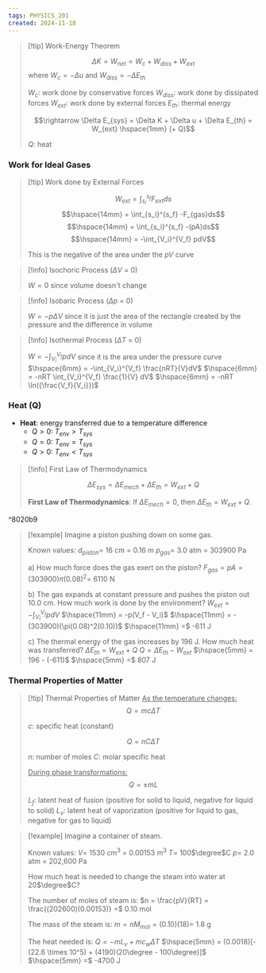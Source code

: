 ```yaml
---
tags: PHYSICS_201
created: 2024-11-18
---
```


> [!tip] Work-Energy Theorem
> 
> $$\Delta K = W_{net} = W_c + W_{diss} + W_{ext}$$
> where $W_c = -\Delta u$ and $W_{diss} = -\Delta E_{th}$
> 
> $W_c$: work done by conservative forces
> $W_{diss}$: work done by dissipated forces
> $W_{ext}$: work done by external forces
> $E_{th}$: thermal energy
> 
> $$\rightarrow \Delta E_{sys} = \Delta K + \Delta u + \Delta E_{th} = W_{ext} \hspace{1mm} (+ Q)$$
> 
> $Q$: heat

### Work for Ideal Gases

> [!tip] Work done by External Forces
> 
> $$W_{ext} = \int_{s_i}^{s_f} F_{ext} ds$$
> $$\hspace{14mm} = \int_{s_i}^{s_f} -F_{gas}ds$$
> $$\hspace{14mm} = \int_{s_i}^{s_f} -(pA)ds$$
> $$\hspace{14mm} = -\int_{V_i}^{V_f} pdV$$
> 
> This is the negative of the area under the $pV$ curve

> [!info] Isochoric Process ($\Delta V$ = 0)
> 
> $W = 0$ since volume doesn't change

> [!info] Isobaric Process ($\Delta p$ = 0)
> 
> $W = -p\Delta V$ since it is just the area of the rectangle created by the pressure and the difference in volume

> [!info] Isothermal Process ($\Delta T$ = 0)
> 
> $W = -\int_{V_i}^{V_f} pdV$ since it is the area under the pressure curve
> $\hspace{6mm} = -\int_{V_i}^{V_f} \frac{nRT}{V}dV$
> $\hspace{6mm} = -nRT \int_{V_i}^{V_f} \frac{1}{V} dV$
> $\hspace{6mm} = -nRT \ln({\frac{V_f}{V_i}})$

### Heat (Q)

- **Heat**: energy transferred due to a temperature difference
	- $Q > 0$: $T_{env} > T_{sys}$
	- $Q = 0$: $T_{env} = T_{sys}$
	- $Q > 0$: $T_{env} < T_{sys}$

> [!info] First Law of Thermodynamics
> 
> $$\Delta E_{sys} = \Delta E_{mech} + \Delta E_{th} = W_{ext} + Q$$
> 
> **First Law of Thermodynamics**: If $\Delta E_{mech} = 0$, then $\Delta E_{th} = W_{ext} + Q$.

^8020b9

> [!example]
> Imagine a piston pushing down on some gas.
> 
> Known values:
> $d_{piston} =$ 16 cm = 0.16 m
> $p_{gas} =$ 3.0 atm = 303900 Pa
> 
> a) How much force does the gas exert on the piston?
> $F_{gas} = pA = (303900)\pi(0.08)^2 =$ 6110 N
> 
> b) The gas expands at constant pressure and pushes the piston out 10.0 cm. How much work is done by the environment?
> $W_{ext} = -\int_{V_i}^{V_f}pdV$
> $\hspace{11mm} = -p(V_f - V_i)$
> $\hspace{11mm} = -(303900)(\pi(0.08)^2(0.10))$
> $\hspace{11mm} =$ -611 J
> 
> c) The thermal energy of the gas increases by 196 J. How much heat was transferred?
> $\Delta E_{th} = W_{ext} + Q$
> $Q = \Delta E_{th} - W_{ext}$
> $\hspace{5mm} = 196 - (-611)$
> $\hspace{5mm} =$ 807 J

### Thermal Properties of Matter

> [!tip] Thermal Properties of Matter
> <u>As the temperature changes:</u>
> $$Q = mc\Delta T$$
> 
> $c$: specific heat (constant)
> 
> $$Q = nC \Delta T$$
> 
> $n$: number of moles
> $C$: molar specific heat
> 
> <u>During phase transformations:</u>
> $$Q = \pm mL$$
> 
> $L_f$: latent heat of fusion (positive for solid to liquid, negative for liquid to solid)
> $L_v$: latent heat of vaporization (positive for liquid to gas, negative for gas to liquid)

> [!example]
> Imagine a container of steam.
> 
> Known values:
> $V =$ 1530 cm$^3$ = 0.00153 m$^3$
> $T =$ 100$\degree$C
> $p =$ 2.0 atm = 202,600 Pa
> 
> How much heat is needed to change the steam into water at 20$\degree$C?
> 
> The number of moles of steam is:
> $n = \frac{pV}{RT} = \frac{(202600)(0.00153)} =$ 0.10 mol
> 
> The mass of the steam is:
> $m = nM_{mol} = (0.10)(18) =$ 1.8 g
> 
> The heat needed is:
> $Q = -mL_v + mc_w \Delta T$
> $\hspace{5mm} = (0.0018)[-(22.6 \times 10^5) + (4190)(20\degree - 100\degree)]$
> $\hspace{5mm} =$ -4700 J